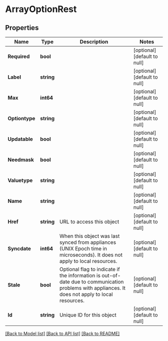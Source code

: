 # ArrayOptionRest

## Properties
Name | Type | Description | Notes
------------ | ------------- | ------------- | -------------
**Required** | **bool** |  | [optional] [default to null]
**Label** | **string** |  | [optional] [default to null]
**Max** | **int64** |  | [optional] [default to null]
**Optiontype** | **string** |  | [optional] [default to null]
**Updatable** | **bool** |  | [optional] [default to null]
**Needmask** | **bool** |  | [optional] [default to null]
**Valuetype** | **string** |  | [optional] [default to null]
**Name** | **string** |  | [optional] [default to null]
**Href** | **string** | URL to access this object | [optional] [default to null]
**Syncdate** | **int64** | When this object was last synced from appliances (UNIX Epoch time in microseconds). It does not apply to local resources. | [optional] [default to null]
**Stale** | **bool** | Optional flag to indicate if the information is out-of-date due to communication problems with appliances. It does not apply to local resources. | [optional] [default to null]
**Id** | **string** | Unique ID for this object | [optional] [default to null]

[[Back to Model list]](../README.md#documentation-for-models) [[Back to API list]](../README.md#documentation-for-api-endpoints) [[Back to README]](../README.md)

